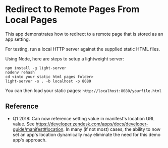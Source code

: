 # Redirect to Remote Pages From Local Pages

This app demonstrates how to redirect to a remote page that is stored as an app setting.

For testing, run a local HTTP server against the supplied static HTML files.

Using Node, here are steps to setup a lightweight server:

```
npm install -g light-server
nodenv rehash
cd <into your static html pages folder>
light-server -s . -b localhost -p 8080
```
You can then load your static pages:
`http://localhost:8080/yourfile.html`

## Reference
* Q1 2018: Can now reference setting value in manifest's location URL value. See https://developer.zendesk.com/apps/docs/developer-guide/manifest#location. In many (if not most) cases, the ability to now set an app's location dynamically may eliminate the need for this demo app's approach.
